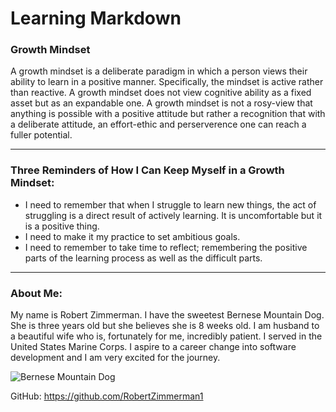 # Learning Markdown

### Growth Mindset

A growth mindset is a deliberate paradigm in which a person views their ability to learn in a positive manner.  Specifically, the mindset is active rather than reactive.  A growth mindset does not view cognitive ability as a fixed asset but as an expandable one. A growth mindset is not a rosy-view that anything is possible with a positive attitude but rather a recognition that with a deliberate attitude, an effort-ethic and perserverence one can reach a fuller potential.

---

### Three Reminders of How I Can Keep Myself in a Growth Mindset:
- I need to remember that when I struggle to learn new things, the act of struggling is a direct result of actively learning.  It is uncomfortable but it is a positive thing.
- I need to make it my practice to set ambitious goals.
- I need to remember to take time to reflect; remembering the positive parts of the learning process as well as the difficult parts.

---

### About Me:

My name is Robert Zimmerman.  I have the sweetest Bernese Mountain Dog.  She is three years old but she believes she is 8 weeks old.  I am husband to a beautiful wife who is, fortunately for me, incredibly patient.  I served in the United States Marine Corps.  I aspire to a career change into software development and I am very excited for the journey.

![Bernese Mountain Dog](https://www.perfectdogbreeds.com/wp-content/uploads/2019/10/Bernese-Mountain-Dog.jpg)

GitHub: https://github.com/RobertZimmerman1

